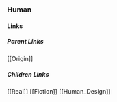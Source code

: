### Human
#### Links
##### Parent Links
[[Origin]]
##### Children Links
[[Real]]
[[Fiction]]
[[Human_Design]]
